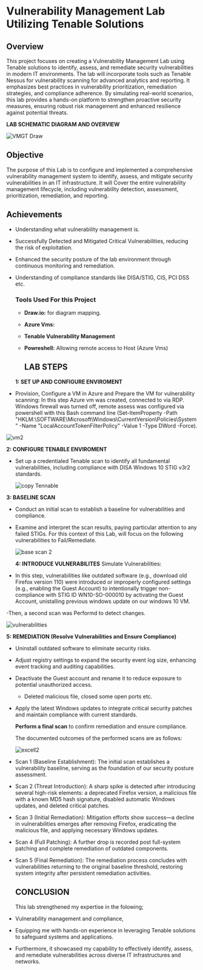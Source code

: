 # Vulnerability Management Lab Utilizing Tenable Solutions

## Overview
This project focuses on creating a Vulnerability Management Lab using Tenable solutions to identify, assess, and remediate security vulnerabilities in modern IT environments. The lab will incorporate tools such as Tenable Nessus for vulnerability scanning for advanced analytics and reporting. It emphasizes best practices in vulnerability prioritization, remediation strategies, and compliance adherence. By simulating real-world scenarios, this lab provides a hands-on platform to strengthen proactive security measures, ensuring robust risk management and enhanced resilience against potential threats.

   **LAB SCHEMATIC DIAGRAM AND OVERVIEW**
 
   ![VMGT Draw](https://github.com/user-attachments/assets/ec525596-fa2e-4aaa-9dab-40e33738e0d0)

 
 ## Objective
The purpose of this Lab is to configure and implemented a comprehensive vulnerability management system to identify, assess, and mitigate security vulnerabilities in an IT infrastructure.
It will Cover the entire vulnerability management lifecycle, including vulnerability detection, assessment, prioritization, remediation, and reporting.

## Achievements
- Understanding what vulnerability management is.
-	Successfully Detected and Mitigated Critical Vulnerabilities, reducing the risk of exploitation.
- Enhanced the security posture of the lab environment through continuous monitoring and remediation.
- Understanding of compliance standards like DISA/STIG, CIS, PCI DSS etc.

    ### Tools Used For this Project
  - __Draw.io:__ for diagram mapping.
  - __Azure Vms:__
  - __Tenable Vulnerability Management__
  - __Powreshell:__ Allowing remote access to Host (Azure Vms)

     ## LAB STEPS
    
   **1: SET UP AND CONFIGURE ENVIROMENT**
 
- Provision, Configure a VM in Azure  and Prepare the VM for vulnerability scanning: In this step Azure vm was created, connected to via RDP.
Windows firewall was turned off, remote assess was configured via powershell with this Bash command line (Set-ItemProperty -Path
"HKLM:\SOFTWARE\Microsoft\Windows\CurrentVersion\Policies\System" -Name "LocalAccountTokenFilterPolicy" -Value 1 -Type DWord -Force).

![vm2](https://github.com/user-attachments/assets/6d61d91f-b7ae-4e10-bd09-e94fb9d8158e)



 **2: CONFIGURE TENABLE ENVIROMENT**

 - Set up a credentialed Tenable scan to identify all fundamental vulnerabilities, including compliance with DISA Windows 10 STIG v3r2 standards.

     ![copy Tennable](https://github.com/user-attachments/assets/a0dfd5ec-725b-4cae-8b4e-d1b13c9bbb0d)


 **3: BASELINE SCAN** 
 
- Conduct an initial scan to establish a baseline for vulnerabilities and compliance.
- Examine and interpret the scan results, paying particular attention to any failed STIGs. For this context of this Lab, will focus on the following vulnerabilities to Fail/Remediate.

  ![base scan 2](https://github.com/user-attachments/assets/d9d41a2b-33fb-4a33-a1d4-8e6fb975b7cd)


  

  **4: INTRODUCE VULNERABILITES** 
  Simulate Vulnerabilities:

- In this step, vulnerabilities like outdated software (e.g., download old Firefox version 110) were introduced or improperly configured settings (e.g., enabling the Guest Account) to intentionally trigger non-compliance with STIG ID WN10-SO-000010 by activating the Guest Account, unistalling previous windows update on our windows 10 VM.

-Then, a second scan was Performd to detect changes.

![vulnerabilities](https://github.com/user-attachments/assets/cd39746f-bc2a-485f-bd1a-68b5b02eb861)




  **5: REMEDIATION (Resolve Vulnerabilities and Ensure Compliance)**
  
- Uninstall outdated software to eliminate security risks.

- Adjust registry settings to expand the security event log size, enhancing event tracking and auditing capabilities.

- Deactivate the Guest account and rename it to reduce exposure to potential unauthorized access.

  - Deleted malicious file, closed some open ports etc.

- Apply the latest Windows updates to integrate critical security patches and maintain compliance with current standards.

  **Perform a final scan** to confirm remediation and ensure compliance.

  The documented outcomes of the performed scans are as follows:

  ![excell2](https://github.com/user-attachments/assets/5eddc6c9-51ab-4a78-aec9-7d6b58d30da1)

  
- Scan 1 (Baseline Establishment): The initial scan establishes a vulnerability baseline, serving as the foundation of our security posture assessment.

- Scan 2 (Threat Introduction): A sharp spike is detected after introducing several high-risk elements: a deprecated Firefox version, a malicious file with a known MD5 hash signature, disabled automatic Windows updates, and deleted critical patches.

- Scan 3 (Initial Remediation): Mitigation efforts show success—a decline in vulnerabilities emerges after removing Firefox, eradicating the malicious file, and applying necessary Windows updates.

- Scan 4 (Full Patching): A further drop is recorded post full-system patching and complete remediation of outdated components.

- Scan 5 (Final Remediation): The remediation process concludes with vulnerabilities returning to the original baseline threshold, restoring system integrity after persistent remediation activities.


  ## CONCLUSION

  This lab strengthened my expertise in the folowing;

- Vulnerability management and compliance,
- Equipping me with hands-on experience in leveraging Tenable solutions to safeguard systems and applications.
- Furthermore, it showcased my capability to effectively identify, assess, and remediate vulnerabilities across diverse IT infrastructures and networks.
  
 
      
